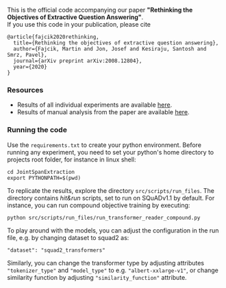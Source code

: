 This is the official code accompanying our paper __"Rethinking the Objectives of Extractive Question Answering"__.  
If you use this code in your publication, please cite
```
@article{fajcik2020rethinking,
  title={Rethinking the objectives of extractive question answering},
  author={Fajcik, Martin and Jon, Josef and Kesiraju, Santosh and Smrz, Pavel},
  journal={arXiv preprint arXiv:2008.12804},
  year={2020}
}
```

### Resources
* Results of all individual experiments are available [here](https://docs.google.com/spreadsheets/d/1yYCWWLc40WlB-jUNf91oRIom6Pt57Iz73QMhpbwUyCY/edit?usp=sharing).
* Results of manual analysis from the paper are available [here](https://docs.google.com/spreadsheets/d/1_X1hrzrx31PKV-rIKqPlJJfqeH9I5KWeEQvLRzY9nXU/edit?usp=sharing).



### Running the code

Use the `requirements.txt` to create your python environment.
Before running any experiment, you need to set your python's home directory to projects root folder, for instance in linux shell:
```
cd JointSpanExtraction
export PYTHONPATH=$(pwd)
```

To replicate the results, explore the directory `src/scripts/run_files`. The directory contains _hit&run_ scripts, set to run on SQuADv1.1 by default. For instance, you can run compound objective training by executing:
```
python src/scripts/run_files/run_transformer_reader_compound.py
```

To play around with the models, you can adjust the configuration in the run file, e.g. by changing dataset to squad2 as:
```
"dataset": "squad2_transformers"
```

Similarly, you can change the transformer type by adjusting attributes `"tokenizer_type"` and `"model_type"` to e.g. `"albert-xxlarge-v1"`, or change similarity function by 
adjusting `"similarity_function"` attribute.


